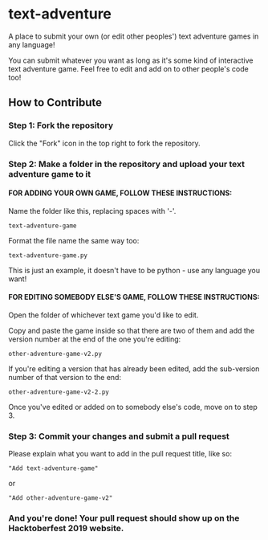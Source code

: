 # text-adventure
A place to submit your own (or edit other peoples') text adventure games in any language!

You can submit whatever you want as long as it's some kind of interactive text adventure game.
Feel free to edit and add on to other people's code too!

## How to Contribute
### Step 1: Fork the repository

Click the "Fork" icon in the top right to fork the repository.

### Step 2: Make a folder in the repository and upload your text adventure game to it

#### FOR ADDING YOUR OWN GAME, FOLLOW THESE INSTRUCTIONS:

Name the folder like this, replacing spaces with '-'.

`text-adventure-game`

Format the file name the same way too:

`text-adventure-game.py` 

This is just an example, it doesn't have to be python - use any language you want!

#### FOR EDITING SOMEBODY ELSE'S GAME, FOLLOW THESE INSTRUCTIONS:

Open the folder of whichever text game you'd like to edit.

Copy and paste the game inside so that there are two of them and add the version number at the end of the one you're editing:

`other-adventure-game-v2.py`

If you're editing a version that has already been edited, add the sub-version number of that version to the end:

`other-adventure-game-v2-2.py`

Once you've edited or added on to somebody else's code, move on to step 3.

### Step 3: Commit your changes and submit a pull request

Please explain what you want to add in the pull request title, like so:

`"Add text-adventure-game"`

or

`"Add other-adventure-game-v2"`

### And you're done! Your pull request should show up on the Hacktoberfest 2019 website.
